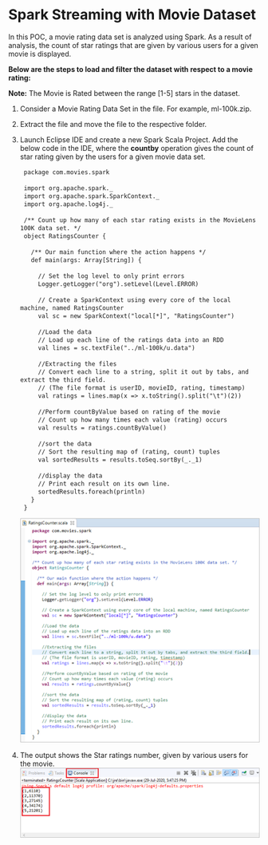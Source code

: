 # Spark Streaming with Movie Dataset


In this POC, a movie rating data set is analyzed using Spark. As a result of analysis, the count of star ratings that are given by various users for a given movie is displayed.

**Below are the steps to load and filter the dataset with respect to a movie rating:**

   **Note:** The Movie is Rated between the range [1-5] stars in the dataset.

  1. Consider a Movie Rating Data Set in the file. For example, ml-100k.zip.

  2. Extract the file and move the file to the respective folder.

  3. Launch Eclipse IDE and create a new Spark Scala Project. Add the below code in the IDE, where the **countby** operation gives the count of star rating given by the users for a given movie data set.
  
  
          package com.movies.spark

          import org.apache.spark._
          import org.apache.spark.SparkContext._
          import org.apache.log4j._

          /** Count up how many of each star rating exists in the MovieLens 100K data set. */
          object RatingsCounter {

            /** Our main function where the action happens */
            def main(args: Array[String]) {

              // Set the log level to only print errors
              Logger.getLogger("org").setLevel(Level.ERROR)

              // Create a SparkContext using every core of the local machine, named RatingsCounter
              val sc = new SparkContext("local[*]", "RatingsCounter")

              //Load the data
              // Load up each line of the ratings data into an RDD
              val lines = sc.textFile("../ml-100k/u.data")

              //Extracting the files
              // Convert each line to a string, split it out by tabs, and extract the third field.
              // (The file format is userID, movieID, rating, timestamp)
              val ratings = lines.map(x => x.toString().split("\t")(2))

              //Perform countByValue based on rating of the movie
              // Count up how many times each value (rating) occurs
              val results = ratings.countByValue()

              //sort the data
              // Sort the resulting map of (rating, count) tuples
              val sortedResults = results.toSeq.sortBy(_._1)

              //display the data
              // Print each result on its own line.
              sortedResults.foreach(println)
            }
          }

  
  
      ![Alt text](https://github.com/Protontech-1803/DataScience/blob/master/SparkStreaming/RatingsCounter.png)
   
  4.	The output shows the Star ratings number, given by various users for the movie.
     ![Alt text](https://github.com/Protontech-1803/DataScience/blob/master/SparkStreaming/OutPut.png)
